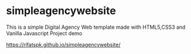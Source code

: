 # simpleagencywebsite
This is a simple Digital Agency Web template made with HTML5,CSS3 and Vanilla Javascript 
Project demo 

https://rifatspk.github.io/simpleagencywebsite/
